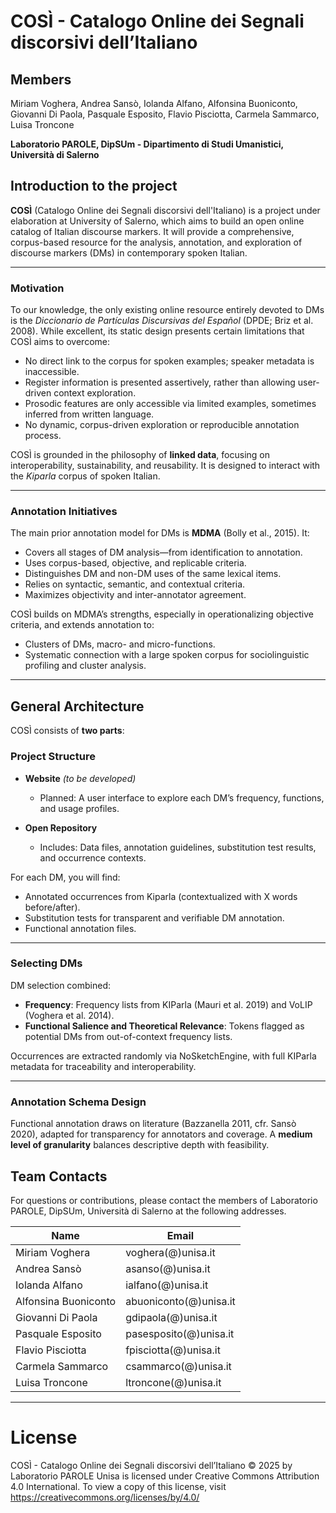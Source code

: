 # COSÌ - Catalogo Online dei Segnali discorsivi dell’Italiano

## Members

Miriam Voghera, Andrea Sansò, Iolanda Alfano, Alfonsina Buoniconto, Giovanni Di Paola, Pasquale Esposito, Flavio Pisciotta, Carmela Sammarco, Luisa Troncone

**Laboratorio PAROLE, DipSUm - Dipartimento di Studi Umanistici, Università di Salerno**


## Introduction to the project

**COSÌ** (Catalogo Online dei Segnali discorsivi dell'Italiano) is a project under elaboration at University of Salerno, which aims to build an open online catalog of Italian discourse markers. It will provide a comprehensive, corpus-based resource for the analysis, annotation, and exploration of discourse markers (DMs) in contemporary spoken Italian.

---

### Motivation

To our knowledge, the only existing online resource entirely devoted to DMs is the _Diccionario de Partículas Discursivas del Español_ (DPDE; Briz et al. 2008). While excellent, its static design presents certain limitations that COSÌ aims to overcome:

- No direct link to the corpus for spoken examples; speaker metadata is inaccessible.
- Register information is presented assertively, rather than allowing user-driven context exploration.
- Prosodic features are only accessible via limited examples, sometimes inferred from written language.
- No dynamic, corpus-driven exploration or reproducible annotation process.

COSÌ is grounded in the philosophy of **linked data**, focusing on interoperability, sustainability, and reusability. It is designed to interact with the _Kiparla_ corpus of spoken Italian.

---

### Annotation Initiatives

The main prior annotation model for DMs is **MDMA** (Bolly et al., 2015). It:

- Covers all stages of DM analysis—from identification to annotation.
- Uses corpus-based, objective, and replicable criteria.
- Distinguishes DM and non-DM uses of the same lexical items.
- Relies on syntactic, semantic, and contextual criteria.
- Maximizes objectivity and inter-annotator agreement.

COSÌ builds on MDMA’s strengths, especially in operationalizing objective criteria, and extends annotation to:

- Clusters of DMs, macro- and micro-functions.
- Systematic connection with a large spoken corpus for sociolinguistic profiling and cluster analysis.

---

## General Architecture

COSÌ consists of **two parts**:

### Project Structure

- **Website** *(to be developed)*
    - Planned: A user interface to explore each DM’s frequency, functions, and usage profiles.

- **Open Repository**
    - Includes: Data files, annotation guidelines, substitution test results, and occurrence contexts.


For each DM, you will find:

- Annotated occurrences from Kiparla (contextualized with X words before/after).
- Substitution tests for transparent and verifiable DM annotation.
- Functional annotation files.

---

### Selecting DMs

DM selection combined:

- **Frequency**: Frequency lists from KIParla (Mauri et al. 2019) and VoLIP (Voghera et al. 2014).
- **Functional Salience and Theoretical Relevance**: Tokens flagged as potential DMs from out-of-context frequency lists.

Occurrences are extracted randomly via NoSketchEngine, with full KIParla metadata for traceability and interoperability.

---

### Annotation Schema Design

Functional annotation draws on literature (Bazzanella 2011, cfr. Sansò 2020), adapted for transparency for annotators and coverage. A **medium level of granularity** balances descriptive depth with feasibility.




## Team Contacts

For questions or contributions, please contact the members of Laboratorio PAROLE, DipSUm, Università di Salerno at the following addresses.


| Name                 | Email                      |
|----------------------|----------------------------|
| Miriam Voghera       | voghera(@)unisa.it           |
| Andrea Sansò         | asanso(@)unisa.it            |
| Iolanda Alfano       | ialfano(@)unisa.it           |
| Alfonsina Buoniconto | abuoniconto(@)unisa.it       |
| Giovanni Di Paola    | gdipaola(@)unisa.it          |
| Pasquale Esposito    | pasesposito(@)unisa.it        |
| Flavio Pisciotta     | fpisciotta(@)unisa.it        |
| Carmela Sammarco     | csammarco(@)unisa.it         |
| Luisa Troncone       | ltroncone(@)unisa.it         |


---
# License

COSÌ - Catalogo Online dei Segnali discorsivi dell’Italiano  © 2025 by Laboratorio PAROLE Unisa is licensed under Creative Commons Attribution 4.0 International. To view a copy of this license, visit https://creativecommons.org/licenses/by/4.0/
